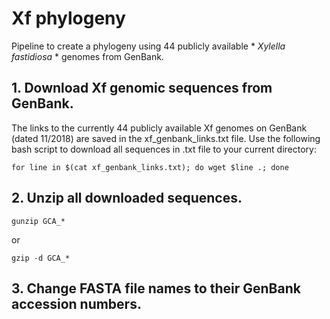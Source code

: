 # Xf phylogeny
Pipeline to create a phylogeny using 44 publicly available * *Xylella fastidiosa* * genomes from GenBank.
## 1. Download Xf genomic sequences from GenBank.
The links to the currently 44 publicly available Xf genomes on GenBank (dated 11/2018) are saved in the xf_genbank_links.txt file. Use the following bash script to download all sequences in .txt file to your current directory:
```
for line in $(cat xf_genbank_links.txt); do wget $line .; done
```
## 2. Unzip all downloaded sequences.
```
gunzip GCA_*
```
or
```
gzip -d GCA_*
```
## 3. Change FASTA file names to their GenBank accession numbers.

